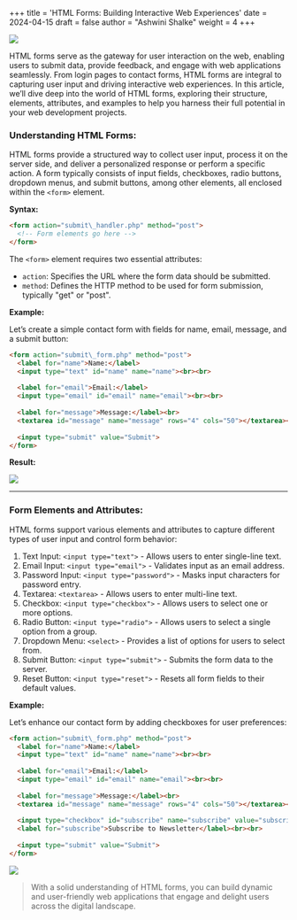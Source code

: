 +++
title = 'HTML Forms: Building Interactive Web Experiences'
date = 2024-04-15
draft = false
author = "Ashwini Shalke"
weight = 4
+++


![](https://cdn-images-1.medium.com/max/1600/1*6V3Zx1-36pJEcMzAiilHwA.jpeg)

HTML forms serve as the gateway for user interaction on the web, enabling users to submit data, provide feedback, and engage with web applications seamlessly. From login pages to contact forms, HTML forms are integral to capturing user input and driving interactive web experiences. In this article, we’ll dive deep into the world of HTML forms, exploring their structure, elements, attributes, and examples to help you harness their full potential in your web development projects.

### Understanding HTML Forms:

HTML forms provide a structured way to collect user input, process it on the server side, and deliver a personalized response or perform a specific action. A form typically consists of input fields, checkboxes, radio buttons, dropdown menus, and submit buttons, among other elements, all enclosed within the `<form>` element.

**Syntax:**

```html
<form action="submit\_handler.php" method="post">
  <!-- Form elements go here -->
</form>
```

The `<form>` element requires two essential attributes:

*   `action`: Specifies the URL where the form data should be submitted.
*   `method`: Defines the HTTP method to be used for form submission, typically "get" or "post".

 
**Example:**

Let’s create a simple contact form with fields for name, email, message, and a submit button:

```html
<form action="submit\_form.php" method="post">
  <label for="name">Name:</label>
  <input type="text" id="name" name="name"><br><br>
  
  <label for="email">Email:</label>
  <input type="email" id="email" name="email"><br><br>
  
  <label for="message">Message:</label><br>
  <textarea id="message" name="message" rows="4" cols="50"></textarea><br><br>
  
  <input type="submit" value="Submit">
</form>
```

**Result:**

![](https://cdn-images-1.medium.com/max/1600/1*1l0Z5uw51EuOfXUryFEeqQ.png)

---

### **Form Elements and Attributes:**

HTML forms support various elements and attributes to capture different types of user input and control form behavior:

1.  Text Input: `<input type="text">` - Allows users to enter single-line text.
2.  Email Input: `<input type="email">` - Validates input as an email address.
3.  Password Input: `<input type="password">` - Masks input characters for password entry.
4.  Textarea: `<textarea>` - Allows users to enter multi-line text.
5.  Checkbox: `<input type="checkbox">` - Allows users to select one or more options.
6.  Radio Button: `<input type="radio">` - Allows users to select a single option from a group.
7.  Dropdown Menu: `<select>` - Provides a list of options for users to select from.
8.  Submit Button: `<input type="submit">` - Submits the form data to the server.
9.  Reset Button: `<input type="reset">` - Resets all form fields to their default values.

**Example:**

Let’s enhance our contact form by adding checkboxes for user preferences:

```html
<form action="submit\_form.php" method="post">
  <label for="name">Name:</label>
  <input type="text" id="name" name="name"><br><br>
  
  <label for="email">Email:</label>
  <input type="email" id="email" name="email"><br><br>
  
  <label for="message">Message:</label><br>
  <textarea id="message" name="message" rows="4" cols="50"></textarea><br><br>
  
  <input type="checkbox" id="subscribe" name="subscribe" value="subscribe">
  <label for="subscribe">Subscribe to Newsletter</label><br><br>
  
  <input type="submit" value="Submit">
</form>
```

![](https://cdn-images-1.medium.com/max/1600/1*lxH-7DbhWoAHitM4rAGjTA.png)


> With a solid understanding of HTML forms, you can build dynamic and user-friendly web applications that engage and delight users across the digital landscape.